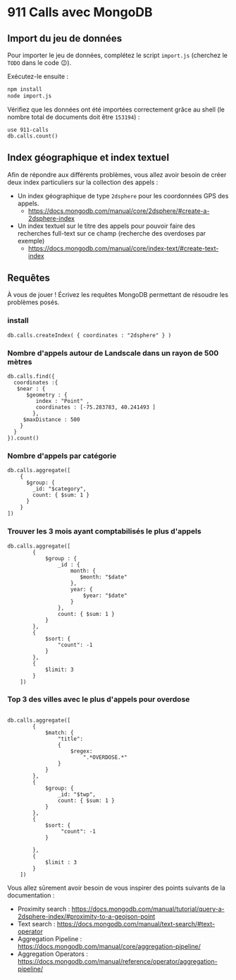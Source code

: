 # 911 Calls avec MongoDB

## Import du jeu de données

Pour importer le jeu de données, complétez le script `import.js` (cherchez le `TODO` dans le code :wink:).

Exécutez-le ensuite :

```bash
npm install
node import.js
```

Vérifiez que les données ont été importées correctement grâce au shell (le nombre total de documents doit être `153194`) :

```
use 911-calls
db.calls.count()
```

## Index géographique et index textuel

Afin de répondre aux différents problèmes, vous allez avoir besoin de créer deux index particuliers sur la collection des appels :

* Un index géographique de type `2dsphere` pour les coordonnées GPS des appels.
  * https://docs.mongodb.com/manual/core/2dsphere/#create-a-2dsphere-index
* Un index textuel sur le titre des appels pour pouvoir faire des recherches full-text sur ce champ (recherche des overdoses par exemple)
  * https://docs.mongodb.com/manual/core/index-text/#create-text-index

## Requêtes

À vous de jouer ! Écrivez les requêtes MongoDB permettant de résoudre les problèmes posés.

### install
```
db.calls.createIndex( { coordinates : "2dsphere" } )
```

### Nombre d'appels autour de Landscale dans un rayon de 500 mètres

```
db.calls.find({ 
  coordinates :{
   $near : {
      $geometry : {   
         index : "Point" ,
         coordinates : [-75.283783, 40.241493 ]
        },
     $maxDistance : 500
    }
  }
}).count()
```

### Nombre d'appels par catégorie

```
db.calls.aggregate([
    { 
      $group: {
        _id: "$category",
        count: { $sum: 1 } 
      }
    }
])
```

### Trouver les 3 mois ayant comptabilisés le plus d'appels

```
db.calls.aggregate([
        {
            $group : {
                _id : {
                    month: {
                       $month: "$date" 
                    },
                    year: {
                        $year: "$date"
                    }
                },
                count: { $sum: 1 }
            }
        },
        {
            $sort: {
                "count": -1
            }
        },
        {
            $limit: 3
        }
    ])

```

### Top 3 des villes avec le plus d'appels pour overdose

```

db.calls.aggregate([
        {
            $match: {
                "title": 
                {
                    $regex:
                        ".*OVERDOSE.*"  
                }
            }
        },
        {
            $group: {
                _id: "$twp",
                count: { $sum: 1 }
            }
        },
        {
            $sort: {
                 "count": -1
            }
        
        },
        {
            $limit : 3
        }
    ])

```

Vous allez sûrement avoir besoin de vous inspirer des points suivants de la documentation :

* Proximity search : https://docs.mongodb.com/manual/tutorial/query-a-2dsphere-index/#proximity-to-a-geojson-point
* Text search : https://docs.mongodb.com/manual/text-search/#text-operator
* Aggregation Pipeline : https://docs.mongodb.com/manual/core/aggregation-pipeline/
* Aggregation Operators : https://docs.mongodb.com/manual/reference/operator/aggregation-pipeline/
